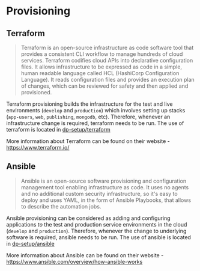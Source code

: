 Provisioning
===========================

## Terraform
> Terraform is an open-source infrastructure as code software tool that provides a consistent CLI workflow to manage hundreds of cloud services. Terraform codifies cloud APIs into declarative configuration files. It allows infrastructure to be expressed as code in a simple, human readable language called HCL (HashiCorp Configuration Language). It reads configuration files and provides an execution plan of changes, which can be reviewed for safety and then applied and provisioned.

Terraform provisioning builds the infrastructure for the test and live environments (`develop` and `production`) which involves setting up stacks (`app-users`, `web`, `publishing`, `mongodb`, etc). Therefore, whenever an infrastructure change is required, terraform needs to be run. The use of terraform is located in [dp-setup/terraform][dp-setup-terraform]
 
More information about Terraform can be found on their website - https://www.terraform.io/

## Ansible
> Ansible is an open-source software provisioning and configuration management tool enabling infrastructure as code. It uses no agents and no additional custom security infrastructure, so it's easy to deploy and uses YAML, in the form of Ansible Playbooks, that allows to describe the automation jobs. 

Ansible provisioning can be considered as adding and configuring applications *to* the test and production service environments in the cloud (`develop` and `production`). Therefore, whenever the change to underlying software is required, ansible needs to be run. The use of ansible is located in [dp-setup/ansible][dp-setup-ansible]

More information about Ansible can be found on their website - https://www.ansible.com/overview/how-ansible-works

[//]: # (Reference Links and Images)
[dp-setup-ansible]: <https://github.com/ONSdigital/dp-setup/tree/awsb/ansible>
[dp-setup-terraform]: <https://github.com/ONSdigital/dp-setup/tree/awsb/terraform>